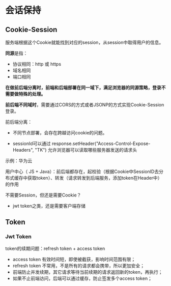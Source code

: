 # 会话保持

## Cookie-Session

服务端根据这个Cookie就能找到对应的session，从session中取得用户的信息。

**同源**是指：

- 协议相同：http 或 https
- 域名相同
- 端口相同

**在做前后端分离时，前端和后端部署在同一域下，满足浏览器的同源策略，登录不需要做特殊的处理。**

**前后端不同域时**，需要通过CORS的方式或者JSONP的方式实现Cookie-Session登录。



前后端分离：

- 不同节点部署，会存在跨越访问cookie的问题。	

- sessionId可以通过 response.setHeader("Access-Control-Expose-Headers", "TK") 允许浏览器可以读取哪些服务器发送的请求头

  

示例：华为云

用户中心（ JS + Java）：前后端都存在，起校验（根据Cookie中SessionID去分布式缓存中获取token）、转发（请求转发到后端服务，添加token在Header中）的作用



不需要Session，但还是需要Cookie？

- jwt token之类，还是需要客户端存储



## Token

### Jwt Token

token的续期问题：refresh token + access token

- access token 有效时间短，即使被截获，影响时间范围有限；
- refresh token 不常用，不是所有的请求都会携带，所以更加安全；
- 前端防止并发续期，其它请求等待当前续期的请求返回新的token，再执行；
- 如果不止前端访问，后端可以通过缓存，防止签发多个access token；
